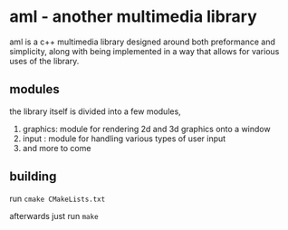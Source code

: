 # aml - another multimedia library

aml is a c++ multimedia library designed around both preformance and simplicity,
along with being implemented in a way that allows for various uses of the library.

## modules
the library itself is divided into a few modules, 
1. graphics: module for rendering 2d and 3d graphics onto a window
2. input : module for handling various types of user input
3. and more to come

## building

run 
```cmake CMakeLists.txt```

afterwards just run
```make```
